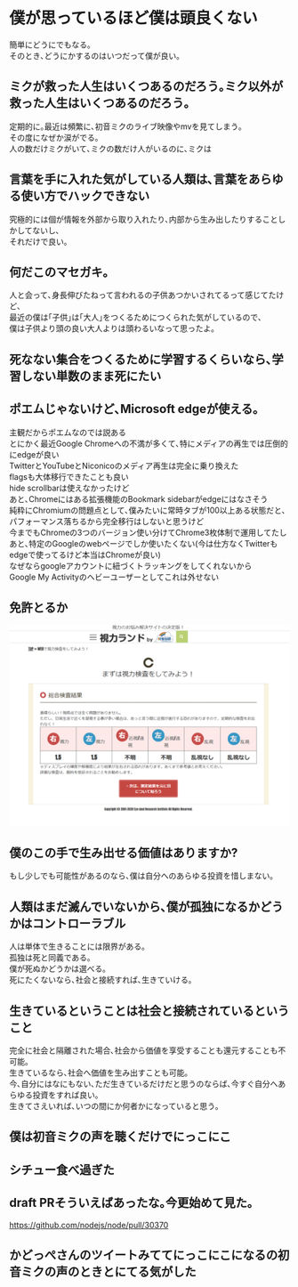 # 僕が思っているほど僕は頭良くない

簡単にどうにでもなる｡  
そのとき､どうにかするのはいつだって僕が良い｡  

## ミクが救った人生はいくつあるのだろう｡ミク以外が救った人生はいくつあるのだろう｡

定期的に｡最近は頻繁に､初音ミクのライブ映像やmvを見てしまう｡  
その度になぜか涙がでる｡  
人の数だけミクがいて､ミクの数だけ人がいるのに､ミクは

## 言葉を手に入れた気がしている人類は､言葉をあらゆる使い方でハックできない

究極的には個が情報を外部から取り入れたり､内部から生み出したりすることしかしてないし､  
それだけで良い｡  

## 何だこのマセガキ｡

人と会って､身長伸びたねって言われるの子供あつかいされてるって感じてたけど､  
最近の僕は｢子供｣は｢大人｣をつくるためにつくられた気がしているので､  
僕は子供より頭の良い大人よりは頭わるいなって思ったよ｡  

## 死なない集合をつくるために学習するくらいなら､学習しない単数のまま死にたい

## ポエムじゃないけど､Microsoft edgeが使える｡

主観だからポエムなのでは説ある  
とにかく最近Google Chromeへの不満が多くて､特にメディアの再生では圧倒的にedgeが良い  
TwitterとYouTubeとNiconicoのメディア再生は完全に乗り換えた  
flagsも大体移行できたことも良い  
hide scrollbarは使えなかったけど  
あと､Chromeにはある拡張機能のBookmark sidebarがedgeにはなさそう  
純粋にChromiumの問題点として､僕みたいに常時タブが100以上ある状態だと､パフォーマンス落ちるから完全移行はしないと思うけど  
今までもChromeの3つのバージョン使い分けてChrome3枚体制で運用してたし  
あと､特定のGoogleのwebページでしか使いたくない(今は仕方なくTwitterもedgeで使ってるけど本当はChromeが良い)  
なぜならgoogleアカウントに紐づくトラッキングをしてくれないから  
Google My Activityのヘビーユーザーとしてこれは外せない  

## 免許とるか

![視力](https://github.com/anoriqq/anoriqq/blob/images/tCnQykwsfjbT9v387LRfSpTOiUGdIr.png)

## 僕のこの手で生み出せる価値はありますか?

もし少しでも可能性があるのなら､僕は自分へのあらゆる投資を惜しまない｡  

## 人類はまだ滅んでいないから､僕が孤独になるかどうかはコントローラブル

人は単体で生きることには限界がある｡  
孤独は死と同義である｡  
僕が死ぬかどうかは選べる｡  
死にたくないなら､社会と接続すれば､生きていける｡  

## 生きているということは社会と接続されているということ

完全に社会と隔離された場合､社会から価値を享受することも還元することも不可能｡  
生きているなら､社会へ価値を生み出すことも可能｡  
今､自分にはなにもない､ただ生きているだけだと思うのならば､今すぐ自分へあらゆる投資をすれば良い｡  
生きてさえいれば､いつの間にか何者かになっていると思う｡  

## 僕は初音ミクの声を聴くだけでにっこにこ

## シチュー食べ過ぎた

## draft PRそういえばあったな｡今更始めて見た｡

https://github.com/nodejs/node/pull/30370

## かどっぺさんのツイートみててにっこにこになるの初音ミクの声のときとにてる気がした
